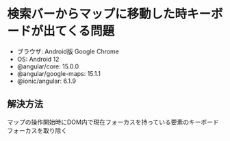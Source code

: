 # 検索バーからマップに移動した時キーボードが出てくる問題
* ブラウザ: Android版 Google Chrome
* OS: Android 12
* @angular/core: 15.0.0
* @angular/google-maps: 15.1.1
* @ionic/angular: 6.1.9

## 解決方法

マップの操作開始時にDOM内で現在フォーカスを持っている要素のキーボードフォーカスを取り除く

